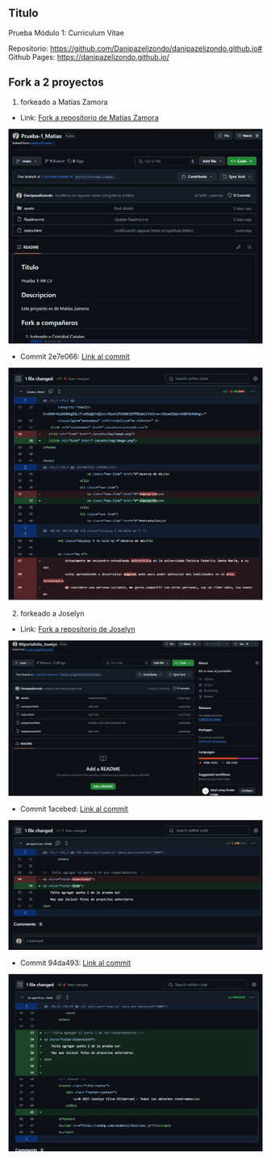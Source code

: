 ## Titulo
Prueba Módulo 1: Curriculum Vitae

Repositorio: https://github.com/Danipazelizondo/danipazelizondo.github.io#
Github Pages: https://danipazelizondo.github.io/

## Fork a 2 proyectos

1. forkeado a Matías Zamora

* Link: [Fork a repositorio de Matías Zamora](https://github.com/Danipazelizondo/Prueba-1_Matias)

<img src="./assets/images/Fork Matias Zamora1.png"/>


* Commit 2e7e066: [Link al commit](https://github.com/matitiz/Prueba-1/compare/main...Danipazelizondo:Prueba-1_Matias:main?diff=split&w=)

<img src="./assets/images/Fork Matias Zamora.png"/>



2. forkeado a Joselyn

* Link: [Fork a repositorio de Joselyn](https://github.com/Danipazelizondo/Miportafolio_Joselyn)

<img src="./assets/images/Fork Yocelyn1.png"/>

* Commit 1acebed: [Link al commit](https://github.com/Joselyn-argg/Miportafolio/commit/1acebed5207fa8d1c37f51742b80fd2255334404)

<img src="./assets/images/Fork Yocelyn.png"/>

* Commit 94da493: [Link al commit](https://github.com/Joselyn-argg/Miportafolio/commit/94da4933e8b55b2bd16e53dd3568df69d3d23f2b)

<img src="./assets/images/Fork Yocelyn 2.png"/>

